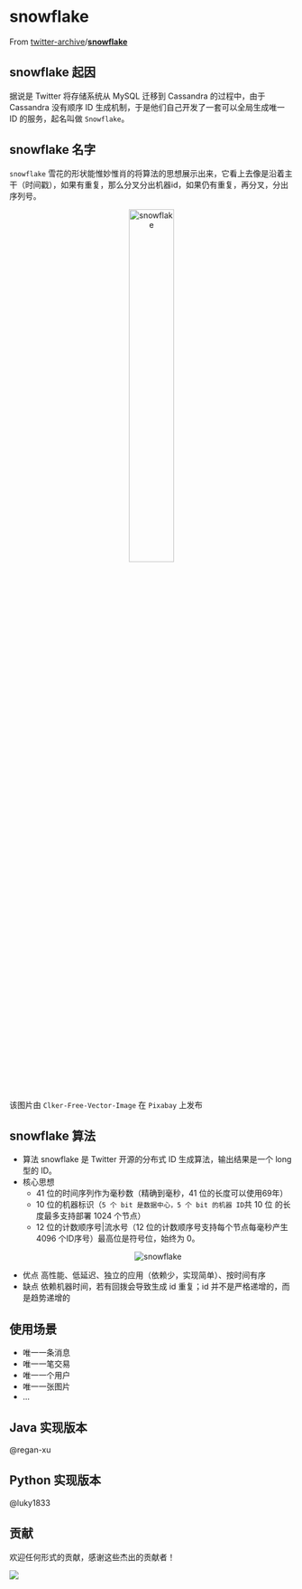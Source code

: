 # snowflake

From [twitter-archive](https://github.com/twitter-archive)/**[snowflake](https://github.com/twitter-archive/snowflake)**

## snowflake 起因

据说是 Twitter 将存储系统从 MySQL 迁移到 Cassandra 的过程中，由于 Cassandra 没有顺序 ID 生成机制，于是他们自己开发了一套可以全局生成唯一 ID 的服务，起名叫做 `Snowflake`。

## snowflake 名字

`snowflake` 雪花的形状能惟妙惟肖的将算法的思想展示出来，它看上去像是沿着主干（时间戳），如果有重复，那么分叉分出机器id，如果仍有重复，再分叉，分出序列号。

<p align="center">
<img src="images/snowflake.png" alt="snowflake" width="40%"   />
</p>


该图片由 `Clker-Free-Vector-Image` 在 `Pixabay` 上发布

## snowflake 算法

- 算法
  snowflake 是 Twitter 开源的分布式 ID 生成算法，输出结果是一个 long 型的 ID。
- 核心思想
  - 41 位的时间序列作为毫秒数（精确到毫秒，41 位的长度可以使用69年）
  - 10 位的机器标识（`5 个 bit 是数据中心，5 个 bit 的机器 ID`共 10 位 的长度最多支持部署 1024 个节点）
  - 12 位的计数顺序号|流水号（12 位的计数顺序号支持每个节点每毫秒产生 4096 个ID序号）最高位是符号位，始终为 0。
  <p align="center">
  <img src="images/snowflake.jpeg" alt="snowflake" style="max-width:30%;"  />
  </p>
- 优点
  高性能、低延迟、独立的应用（依赖少，实现简单）、按时间有序
- 缺点
  依赖机器时间，若有回拨会导致生成 id 重复；id 并不是严格递增的，而是趋势递增的

## 使用场景
- 唯一一条消息
- 唯一一笔交易
- 唯一一个用户
- 唯一一张图片
- ...

## Java 实现版本
@regan-xu

## Python 实现版本
@luky1833

## 贡献
欢迎任何形式的贡献，感谢这些杰出的贡献者！

<a href="https://github.com/openwheel/snowflake/graphs/contributors">
  <img src="https://contributors-img.web.app/image?repo=openwheel/snowflake" />
</a>